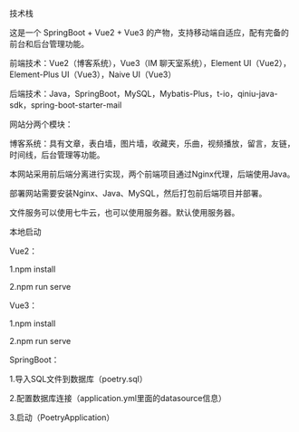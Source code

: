 
技术栈


这是一个 SpringBoot + Vue2 + Vue3 的产物，支持移动端自适应，配有完备的前台和后台管理功能。

前端技术：Vue2（博客系统），Vue3（IM 聊天室系统），Element UI（Vue2），Element-Plus UI（Vue3），Naive UI（Vue3）

后端技术：Java，SpringBoot，MySQL，Mybatis-Plus，t-io，qiniu-java-sdk，spring-boot-starter-mail

网站分两个模块：

博客系统：具有文章，表白墙，图片墙，收藏夹，乐曲，视频播放，留言，友链，时间线，后台管理等功能。

本网站采用前后端分离进行实现，两个前端项目通过Nginx代理，后端使用Java。

部署网站需要安装Nginx、Java、MySQL，然后打包前后端项目并部署。

文件服务可以使用七牛云，也可以使用服务器。默认使用服务器。

本地启动


Vue2：

1.npm install

2.npm run serve

Vue3：

1.npm install

2.npm run serve

SpringBoot：

1.导入SQL文件到数据库（poetry.sql）

2.配置数据库连接（application.yml里面的datasource信息）

3.启动（PoetryApplication）
